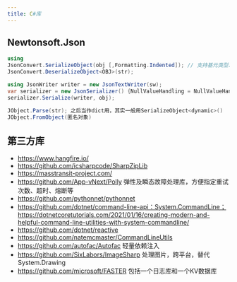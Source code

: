 ```yaml
---
title: C#库
---
```


## Newtonsoft.Json

```c#
using
JsonConvert.SerializeObject(obj [,Formatting.Indented]); // 支持基元类型、IEnumerable、IDictionary
JsonConvert.DeserializeObject<OBJ>(str);

using JsonWriter writer = new JsonTextWriter(sw);
var serializer = new JsonSerializer() {NullValueHandling = NullValueHandling.Ignore};
serializer.Serialize(writer, obj);

JObject.Parse(str); 之后当作dict用，其实一般用SerializeObject<dynamic>()
JObject.FromObject(匿名对象)
```


## 第三方库

* https://www.hangfire.io/
* https://github.com/icsharpcode/SharpZipLib
* https://masstransit-project.com/
* https://github.com/App-vNext/Polly 弹性及瞬态故障处理库，方便指定重试次数、超时、熔断等
* https://github.com/pythonnet/pythonnet
* https://github.com/dotnet/command-line-api：System.CommandLine；https://dotnetcoretutorials.com/2021/01/16/creating-modern-and-helpful-command-line-utilities-with-system-commandline/
* https://github.com/dotnet/reactive
* https://github.com/natemcmaster/CommandLineUtils
* https://github.com/autofac/Autofac 轻量依赖注入
* https://github.com/SixLabors/ImageSharp 处理图片，跨平台，替代System.Drawing
* https://github.com/microsoft/FASTER 包括一个日志库和一个KV数据库
